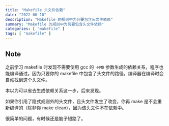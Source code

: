 ```yaml
---
title: "Makefile 头文件依赖"
date: "2022-06-10"
description: "Makefile 的规则中为何要包含头文件依赖"
summary: "Makefile 的规则中为何要包含头文件依赖"
categories: [ "makefile" ]
tags: [ "makefile" ]
---
```


## Note

之前学习 makefile 时发现不需要使用 gcc 的 `-MMD` 参数生成的依赖关系，程序也能编译通过。因为只要你的 makefile 中包含了头文件的路径，编译器在编译时会自动找到这个头文件。

本以为可以省去生成依赖关系这一步，后来发现。

如果你引用了隐式规则外的头文件，且头文件发生了改变，你再 make 是不会重新编译的（除非你 make clean），因为该头文件不在依赖中。

很简单的问题，有时候还是脑子短路了。